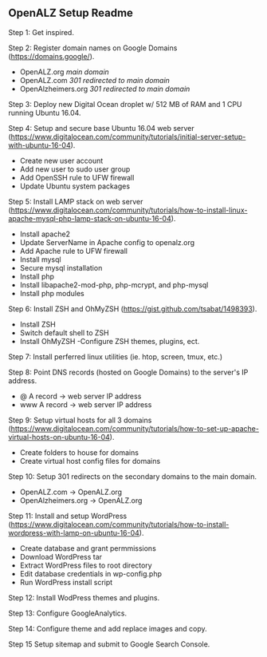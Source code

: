 OpenALZ Setup Readme
------------------------------------

Step 1:
Get inspired.

Step 2:
Register domain names on Google Domains (https://domains.google/).
- OpenALZ.org *main domain*
- OpenALZ.com *301 redirected to main domain*
- OpenAlzheimers.org *301 redirected to main domain*

Step 3:
Deploy new Digital Ocean droplet w/ 512 MB of RAM and 1 CPU running Ubuntu 16.04.

Step 4: 
Setup and secure base Ubuntu 16.04 web server (https://www.digitalocean.com/community/tutorials/initial-server-setup-with-ubuntu-16-04).
- Create new user account
- Add new user to sudo user group
- Add OpenSSH rule to UFW firewall
- Update Ubuntu system packages

Step 5:
Install LAMP stack on web server (https://www.digitalocean.com/community/tutorials/how-to-install-linux-apache-mysql-php-lamp-stack-on-ubuntu-16-04).
- Install apache2
- Update ServerName in Apache config to openalz.org
- Add Apache rule to UFW firewall
- Install mysql
- Secure mysql installation
- Install php
- Install libapache2-mod-php, php-mcrypt, and php-mysql
- Install php modules

Step 6:
Install ZSH and OhMyZSH (https://gist.github.com/tsabat/1498393).
- Install ZSH
- Switch default shell to ZSH
- Install OhMyZSH
-Configure ZSH themes, plugins, ect.

Step 7:
Install perferred linux utilities (ie. htop, screen, tmux, etc.)

Step 8:
Point DNS records (hosted on Google Domains) to the server's IP address.
- @ A record -> web server IP address
- www A record -> web server IP address

Step 9:
Setup virtual hosts for all 3 domains (https://www.digitalocean.com/community/tutorials/how-to-set-up-apache-virtual-hosts-on-ubuntu-16-04).
- Create folders to house for domains
- Create virtual host config files for domains

Step 10:
Setup 301 redirects on the secondary domains to the main domain.
- OpenALZ.com -> OpenALZ.org
- OpenAlzheimers.org -> OpenALZ.org

Step 11:
Install and setup WordPress (https://www.digitalocean.com/community/tutorials/how-to-install-wordpress-with-lamp-on-ubuntu-16-04).
 - Create database and grant permmissions
 - Download WordPress tar
 - Extract WordPress files to root directory
 - Edit database credentials in wp-config.php
 - Run WordPress install script

Step 12:
Install WodPress themes and plugins.

Step 13:
Configure GoogleAnalytics.

Step 14:
Configure theme and add replace images and copy.

Step 15
Setup sitemap and submit to Google Search Console.
